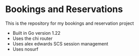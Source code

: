 # Bookings and Reservations

This is the repository for my bookings and reservation project

- Built in Go version 1.22
- Uses the chi router
- Uses alex edwards SCS session management
- Uses nosurf